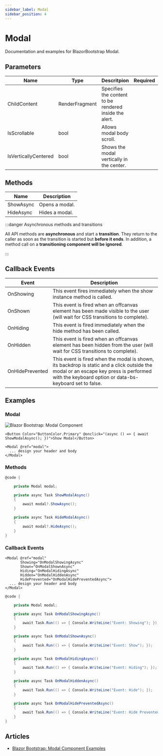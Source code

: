 ```yaml
---
sidebar_label: Modal
sidebar_position: 4
---
```


# Modal

Documentation and examples for BlazorBootstrap Modal.

## Parameters

| Name | Type | Descritpion | Required | Default |
|--|--|--|--|--|
| ChildContent | RenderFragment | Specifies the content to be rendered inside the alert. | | |
| IsScrollable | bool | Allows modal body scroll. | | false |
| IsVerticallyCentered | bool | Shows the modal vertically in the center. | | false |

## Methods

| Name | Description |
|--|--|
| ShowAsync | Opens a modal. |
| HideAsync | Hides a modal. |

:::danger Asynchronous methods and transitions

All API methods are **asynchronous** and start a **transition**. They return to the caller as soon as the transition is started but **before it ends**. In addition, a method call on a **transitioning component will be ignored**.

:::

## Callback Events

| Event | Description | 
|--|--|
| OnShowing | This event fires immediately when the show instance method is called. |
| OnShown | This event is fired when an offcanvas element has been made visible to the user (will wait for CSS transitions to complete). |
| OnHiding | This event is fired immediately when the hide method has been called. |
| OnHidden | This event is fired when an offcanvas element has been hidden from the user (will wait for CSS transitions to complete). |
| OnHidePrevented | This event is fired when the modal is shown, its backdrop is static and a click outside the modal or an escape key press is performed with the keyboard option or data-bs-keyboard set to false. |

## Examples

### Modal

<img src="https://i.imgur.com/kVDJBMx.jpg" alt="Blazor Bootstrap: Modal Component" />

```cshtml
<Button Color="ButtonColor.Primary" @onclick="(async () => { await ShowModalAsync(); })">Show Modal</Button>

<Modal @ref="modal">
  ... design your header and body
</Modal>
```

### Methods

```cs {7,12}
@code {

    private Modal modal;

    private async Task ShowModalAsync()
    {
        await modal?.ShowAsync();
    }

    private async Task HideModalAsync()
    {
        await modal?.HideAsync();
    }
}
```

### Callback Events

```cshtml
<Modal @ref="modal"
       Showing="OnModalShowingAsync"
       Shown="OnModalShownAsync"
       Hiding="OnModalHidingAsync"
       Hidden="OnModalHiddenAsync"
       HidePrevented="OnModalHidePreventedAsync">
  ... design your header and body
</Modal>
```

```cs
@code {

    private Modal modal;

    private async Task OnModalShowingAsync()
    {
        await Task.Run(() => { Console.WriteLine("Event: Showing"); });
    }

    private async Task OnModalShownAsync()
    {
        await Task.Run(() => { Console.WriteLine("Event: Show"); });
    }

    private async Task OnModalHidingAsync()
    {
        await Task.Run(() => { Console.WriteLine("Event: Hiding"); });
    }

    private async Task OnModalHiddenAsync()
    {
        await Task.Run(() => { Console.WriteLine("Event: Hide"); });
    }

    private async Task OnModalHidePreventedAsync()
    {
        await Task.Run(() => { Console.WriteLine("Event: Hide Prevented"); });
    }
}
```

## Articles

- [Blazor Bootstrap: Modal Component Examples](https://vikramlearning.com/dotnet/article/blazor-bootstrap-modal-component-examples/88/154)